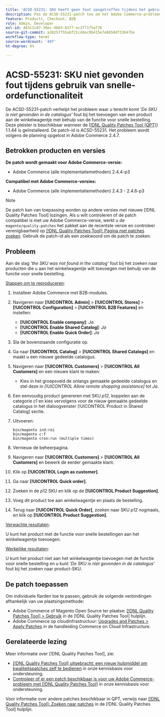 ```yaml
---
title: 'ACSD-55231: SKU heeft geen fout aangetroffen tijdens het gebruik van de functie voor snelle bestellingen.'
description: Pas de ACSD-55231-patch toe om het Adobe Commerce-probleem op te lossen, waarbij *'De SKU is niet gevonden in de catalogus'*-fout tijdens het toevoegen van een product aan het winkelwagentje met behulp van de functie voor snelle bestelling.
feature: Products, Checkout, B2B
role: Admin, Developer
exl-id: 463c2c07-39ec-4b03-81f7-ec2f71f5af76
source-git-commit: a28257f55abf21cddec9b415e7e8858df33647be
workflow-type: tm+mt
source-wordcount: '497'
ht-degree: 0%

---
```


# ACSD-55231: SKU niet gevonden fout tijdens gebruik van snelle-ordefunctionaliteit

De ACSD-55231-patch verhelpt het probleem waar u terecht komt *&#39;De SKU is niet gevonden in de catalogus&#39;* fout bij het toevoegen van een product aan de winkelwagentje met behulp van de functie voor snelle bestelling. Deze pleister is beschikbaar wanneer de [[!DNL Quality Patches Tool (QPT)]](/help/announcements/adobe-commerce-announcements/magento-quality-patches-released-new-tool-to-self-serve-quality-patches.md) 1.1.44 is geïnstalleerd. De patch-id is ACSD-55231. Het probleem wordt volgens de planning opgelost in Adobe Commerce 2.4.7.

## Betrokken producten en versies

**De patch wordt gemaakt voor Adobe Commerce-versie:**

* Adobe Commerce (alle implementatiemethoden) 2.4.4-p3

**Compatibel met Adobe Commerce-versies:**

* Adobe Commerce (alle implementatiemethoden) 2.4.3 - 2.4.6-p3

>[!NOTE]
>
>De patch kan van toepassing worden op andere versies met nieuwe [!DNL Quality Patches Tool] lozingen. Als u wilt controleren of de patch compatibel is met uw Adobe Commerce-versie, werkt u de `magento/quality-patches` het pakket aan de recentste versie en controleer verenigbaarheid op [[!DNL Quality Patches Tool]: Pagina met patches zoeken](https://experienceleague.adobe.com/tools/commerce-quality-patches/index.html). Gebruik de patch-id als een zoekwoord om de patch te zoeken.

## Probleem

Aan de slag *&#39;the SKU was not found in the catalog&#39;* fout bij het zoeken naar producten die u aan het winkelwagentje wilt toevoegen met behulp van de functie voor snelle bestelling.

<u>Stappen om te reproduceren</u>:

1. Installeer Adobe Commerce met B2B-modules.
1. Navigeren naar **[!UICONTROL Admin]** > **[!UICONTROL Stores]** > **[!UICONTROL Configuration]** > **[!UICONTROL B2B Features]** en instellen:
   * **[!UICONTROL Enable company]**: *Ja*
   * **[!UICONTROL Enable Shared Catalog]**: *Ja*
   * **[!UICONTROL Enable Quick Order]**: *Ja*
1. Sla de bovenstaande configuratie op.
1. Ga naar **[!UICONTROL Catalog]** > **[!UICONTROL Shared Catalogs]** en maakt u een nieuwe gedeelde catalogus.
1. Navigeren naar **[!UICONTROL Customers]** > **[!UICONTROL All Customers]** en een nieuwe klant te maken:
   * Kies in het groepsveld de onlangs gemaakte gedeelde catalogus en stel deze in *[!UICONTROL Allow remote shopping assistance]* tot *Ja*.
1. Een eenvoudig product genereren met SKU *p12*, koppelen aan de categorie *c1* en kies vervolgens voor de nieuw gemaakte gedeelde catalogus in het dialoogvenster [!UICONTROL Product in Shared Catalog] sectie.
1. Uitvoeren:

   ```
   bin/magento ind:rei 
   bin/magento c:f 
   bin/magento cron:run (multiple times)
   ```

1. Vernieuw de beheerpagina.
1. Navigeren naar **[!UICONTROL Customers]** > **[!UICONTROL All Customers]** en bewerk de eerder gemaakte klant.
1. Klik op **[!UICONTROL Login as customer]**.
1. Ga naar **[!UICONTROL Quick order]**.
1. Zoeken in de *p12* SKU en klik op de **[!UICONTROL Product Suggestion]**.
1. Voeg dit product toe aan winkelwagentje en plaats de bestelling.
1. Terug naar **[!UICONTROL Quick Order]**, zoeken naar SKU *p12* nogmaals, en klik op **[!UICONTROL Product Suggestion]**.

<u>Verwachte resultaten</u>:

U kunt het product met de functie voor snelle bestellingen aan het winkelwagentje toevoegen.

<u>Werkelijke resultaten</u>:

U kunt het product niet aan het winkelwagentje toevoegen met de functie voor snelle bestelling en u kunt *&#39;De SKU is niet gevonden in de catalogus&#39;* fout bij het zoeken naar product-SKU.

## De patch toepassen

Om individuele flarden toe te passen, gebruik de volgende verbindingen afhankelijk van uw plaatsingsmethode:

* Adobe Commerce of Magento Open Source ter plaatse: [[!DNL Quality Patches Tool] > Gebruik](https://experienceleague.adobe.com/docs/commerce-operations/tools/quality-patches-tool/usage.html) in de [!DNL Quality Patches Tool] hulplijn.
* Adobe Commerce op cloudinfrastructuur: [Upgrades and Patches > Apply Patches](https://experienceleague.adobe.com/docs/commerce-cloud-service/user-guide/develop/upgrade/apply-patches.html) in de handleiding Commerce on Cloud Infrastructure.

## Gerelateerde lezing

Meer informatie over [!DNL Quality Patches Tool], zie:

* [[!DNL Quality Patches Tool] uitgebracht: een nieuw hulpmiddel om kwaliteitspatches zelf te bedienen](/help/announcements/adobe-commerce-announcements/magento-quality-patches-released-new-tool-to-self-serve-quality-patches.md) in onze kennisbasis voor ondersteuning.
* [Controleer of er een patch beschikbaar is voor uw Adobe Commerce-probleem met [!DNL Quality Patches Tool]](/help/support-tools/patches-available-in-qpt-tool/check-patch-for-magento-issue-with-magento-quality-patches.md) in onze kennisbasis voor ondersteuning.

Voor informatie over andere patches beschikbaar in QPT, verwijs naar [[!DNL Quality Patches Tool]: Zoeken naar patches](https://experienceleague.adobe.com/tools/commerce-quality-patches/index.html) in de [!DNL Quality Patches Tool] hulplijn.
